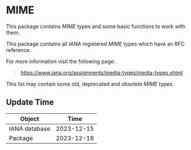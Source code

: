 # MIME

This package contains _MIME_ types and some basic functions to work with them.

This package contains all _IANA_ registered _MIME_ types which have an RFC 
reference.

For more information visit the following page:
> https://www.iana.org/assignments/media-types/media-types.xhtml

This list may contain some old, deprecated and obsolete _MIME_ types.

## Update Time

| Object        | Time       |
|---------------|------------|
| IANA database | 2023-12-15 |
| Package       | 2023-12-18 |
